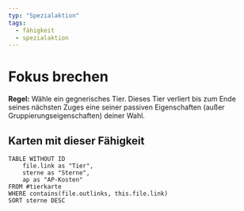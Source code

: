 ```yaml
---
typ: "Spezialaktion"
tags:   
  - fähigkeit
  - spezialaktion
---  
```


# Fokus brechen
**Regel:** Wähle ein gegnerisches Tier. Dieses Tier verliert bis zum Ende seines nächsten
Zuges eine seiner passiven Eigenschaften (außer Gruppierungseigenschaften) deiner Wahl.

## Karten mit dieser Fähigkeit  
```dataview 
TABLE WITHOUT ID   
	file.link as "Tier",   
	sterne as "Sterne",   
	ap as "AP-Kosten" 
FROM #tierkarte 
WHERE contains(file.outlinks, this.file.link) 
SORT sterne DESC
```
